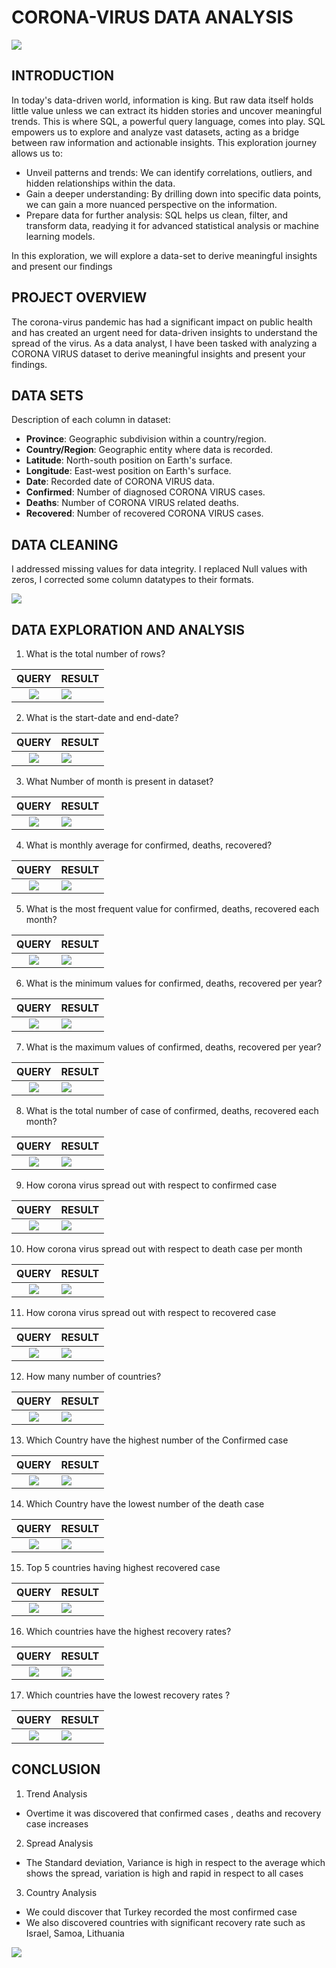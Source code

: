 # CORONA-VIRUS DATA ANALYSIS

![](coronavirus.jpeg)

## INTRODUCTION
In today's data-driven world, information is king. But raw data itself holds little value unless we can extract its hidden stories and uncover meaningful trends. This is where SQL, a powerful query language, comes into play.
SQL empowers us to explore and analyze vast datasets, acting as a bridge between raw information and actionable insights. This exploration journey allows us to:
- Unveil patterns and trends: We can identify correlations, outliers, and hidden relationships within the data.
- Gain a deeper understanding: By drilling down into specific data points, we can gain a more nuanced perspective on the information.
- Prepare data for further analysis: SQL helps us clean, filter, and transform data, readying it for advanced statistical analysis or machine learning models.
  
In this exploration, we will explore a data-set to derive meaningful insights and present our findings


## PROJECT OVERVIEW
The corona-virus pandemic has had a significant impact on public health and has created an urgent need for data-driven insights to understand the spread of the virus. As a data analyst, I have been
tasked with analyzing a CORONA VIRUS dataset to derive meaningful insights and present your findings.


## DATA SETS
Description of each column in dataset:
- **Province**: Geographic subdivision within a country/region.
- **Country/Region**: Geographic entity where data is recorded.
- **Latitude**: North-south position on Earth's surface.
- **Longitude**: East-west position on Earth's surface.
- **Date**: Recorded date of CORONA VIRUS data.
- **Confirmed**: Number of diagnosed CORONA VIRUS cases.
- **Deaths**: Number of CORONA VIRUS related deaths.
- **Recovered**: Number of recovered CORONA VIRUS cases.


## DATA CLEANING
I addressed missing values for data integrity. I replaced Null values with zeros, I corrected some column datatypes to their formats.

![](cleaning.JPG)

## DATA EXPLORATION AND ANALYSIS
1. What is the total number of rows?

 QUERY                                   |        RESULT
:--------------------------------------:|:----------------------------------------------|
![](1.JPG)                       |         ![](1.1.JPG) 

2. What is the start-date and end-date?

 QUERY                                   |        RESULT
:--------------------------------------:|:-----------------------------------------------|
![](2.JPG)                       |         ![](2.2.JPG) 

3. What Number of month is present in dataset?

 QUERY                                   |        RESULT
:--------------------------------------:|:-----------------------------------------------|
![](3.JPG)                       |         ![](3.3.JPG) 

4. What is monthly average for confirmed, deaths, recovered?

 QUERY                                   |        RESULT
:--------------------------------------:|:-----------------------------------------------|
![](4.JPG)                       |         ![](4.4.JPG) 

5. What is the most frequent value for confirmed, deaths, recovered each month? 

 QUERY                                   |        RESULT
:--------------------------------------:|:-----------------------------------------------|
![](5.JPG)                       |         ![](5.5.JPG) 

6. What is the minimum values for confirmed, deaths, recovered per year?

 QUERY                                   |        RESULT
:--------------------------------------:|:-----------------------------------------------|
![](6.JPG)                       |         ![](6.6.JPG) 

7. What is the maximum values of confirmed, deaths, recovered per year?

 QUERY                                   |        RESULT
:--------------------------------------:|:-----------------------------------------------|
![](7.JPG)                       |         ![](7.7.JPG) 

8. What is the total number of case of confirmed, deaths, recovered each month?

 QUERY                                   |        RESULT
:--------------------------------------:|:-----------------------------------------------|
![](8.JPG)                       |         ![](8.8.JPG) 

9. How corona virus spread out with respect to confirmed case

 QUERY                                   |        RESULT
:--------------------------------------:|:-----------------------------------------------|
![](9.JPG)                       |         ![](9.9.JPG) 

10. How corona virus spread out with respect to death case per month

 QUERY                                   |        RESULT
:--------------------------------------:|:-----------------------------------------------|
![](10.JPG)                       |         ![](10.10.JPG) 

11. How corona virus spread out with respect to recovered case

 QUERY                                   |        RESULT
:--------------------------------------:|:-----------------------------------------------|
![](11.JPG)                       |         ![](11.11.JPG) 

12. How many number of countries?

 QUERY                                   |        RESULT
:--------------------------------------:|:-----------------------------------------------|
![](COUNTRIES.JPG)                       |         ![](COUNTRY.JPG) 


13. Which Country have the highest number of the Confirmed case

 QUERY                                   |        RESULT
:--------------------------------------:|:-----------------------------------------------|
![](12.JPG)                       |         ![](12.12.JPG) 

14. Which Country have the lowest number of the death case

 QUERY                                   |        RESULT
:--------------------------------------:|:-----------------------------------------------|
![](13.JPG)                       |         ![](13.13.JPG) 

15.  Top 5 countries having highest recovered case

 QUERY                                   |        RESULT
:--------------------------------------:|:-----------------------------------------------|
![](14.JPG)                       |         ![](14.14.JPG) 

16.  Which countries have the highest recovery rates?

 QUERY                                   |        RESULT
:--------------------------------------:|:-----------------------------------------------|
![](15.JPG)                       |         ![](15.15.JPG) 

17.  Which countries have the lowest recovery rates ?

 QUERY                                   |        RESULT
:--------------------------------------:|:-----------------------------------------------|
![](16.JPG)                       |         ![](16.16.JPG) 


## CONCLUSION
1. Trend Analysis
- Overtime it was discovered that confirmed cases , deaths and recovery case increases
2. Spread Analysis
- The Standard deviation, Variance is high in respect to the average which shows the spread, variation is high and rapid in respect to all cases
3. Country Analysis
- We could discover that Turkey recorded the most confirmed case
- We also discovered countries with significant recovery rate such as Israel, Samoa, Lithuania


![](thnak_you.png)




